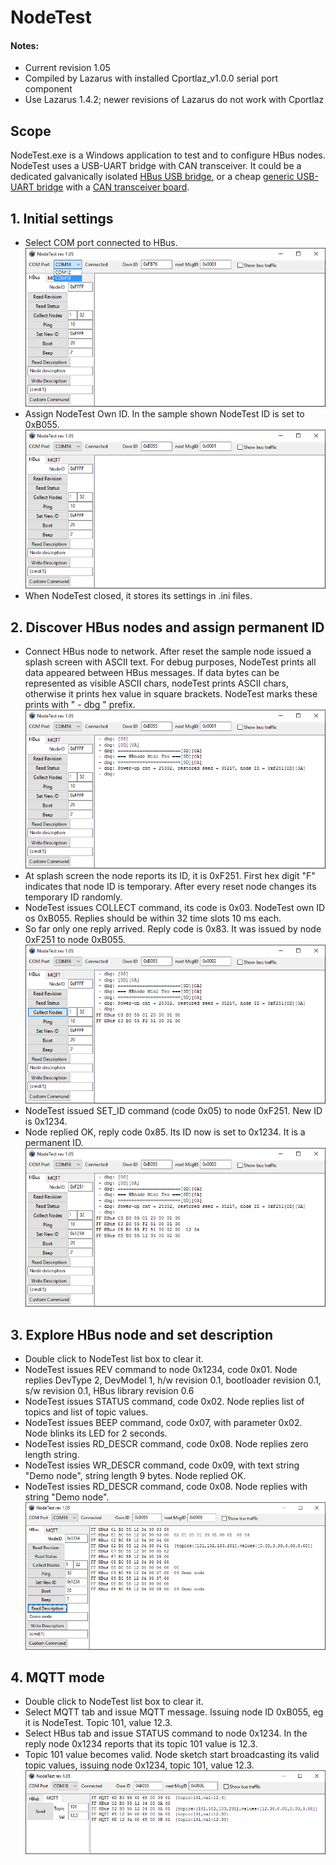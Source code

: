 # NodeTest

#### Notes:
  * Current revision 1.05
  * Compiled by Lazarus with installed Cportlaz_v1.0.0 serial port component
  * Use Lazarus 1.4.2;  newer revisions of Lazarus do not work with Cportlaz

## Scope

NodeTest.exe is a Windows application to test and to configure HBus nodes. NodeTest uses a USB-UART bridge with CAN transceiver. It could be a dedicated galvanically isolated [HBus USB bridge](https://github.com/akouz/HBus/tree/master/HBus_USB_Bridge), or a cheap [generic USB-UART bridge](https://www.ebay.com.au/sch/i.html?_from=R40&_trksid=m570.l1313&_nkw=usb+to+uart+bridge+board&_sacat=0&LH_TitleDesc=0&ul_noapp=true&_odkw=usb+to+uart+bridge) with a [CAN transceiver board](https://www.amazon.com/SN65HVD230-CAN-Board-Communication-Development/dp/B00KM6XMXO). 

## 1. Initial settings
  * Select COM port connected to HBus. 
![Pic1_1](https://github.com/akouz/HBus/blob/master/NodeTest/Doc/pic1_1.png)
  * Assign NodeTest Own ID. In the sample shown NodeTest ID is set to 0xB055.
![Pic1_2](https://github.com/akouz/HBus/blob/master/NodeTest/Doc/pic1_2.png)
  * When NodeTest closed, it stores its settings in .ini files. 

## 2. Discover HBus nodes and assign permanent ID
  * Connect HBus node to network. After reset the sample node issued a splash screen with ASCII text. For debug purposes, NodeTest prints all data appeared between HBus messages. If data bytes can be represented as visible ASCII chars, nodeTest prints ASCII chars, otherwise it prints hex value in square brackets. NodeTest marks these prints with " - dbg " prefix.
![Pic2_1](https://github.com/akouz/HBus/blob/master/NodeTest/Doc/pic2_1.png)
  * At splash screen the node reports its ID, it is 0xF251. First hex digit "F" indicates that node ID is temporary. After every reset node changes its temporary ID randomly.
  * NodeTest issues COLLECT command, its code is 0x03. NodeTest own ID os 0xB055. Replies should be within 32 time slots 10 ms each.
  * So far only one reply arrived. Reply code is 0x83. It was issued by node 0xF251 to node 0xB055.  
![Pic2_2](https://github.com/akouz/HBus/blob/master/NodeTest/Doc/pic2_2.png)
  * NodeTest issued SET_ID command (code 0x05) to node 0xF251. New ID is 0x1234.
  * Node replied OK, reply code 0x85. Its ID now is set to 0x1234. It is a permanent ID.
![Pic2_3](https://github.com/akouz/HBus/blob/master/NodeTest/Doc/pic2_3.png)

## 3. Explore HBus node and set description
  * Double click to NodeTest list box to clear it.
  * NodeTest issues REV command to node 0x1234, code 0x01. Node replies DevType 2, DevModel 1, h/w revision 0.1, bootloader revision 0.1, s/w revision 0.1, HBus library revision 0.6
  * NodeTest issues STATUS command, code 0x02. Node replies list of topics and list of topic values. 
  * NodeTest issues BEEP command, code 0x07, with parameter 0x02. Node blinks its LED for 2 seconds.
  * NodeTest issies RD_DESCR command, code 0x08. Node replies zero length string.
  * NodeTest issies WR_DESCR command, code 0x09, with text string "Demo node", string length 9 bytes. Node replied OK.
  * NodeTest issies RD_DESCR command, code 0x08. Node replies with string "Demo node".
![Pic3_1](https://github.com/akouz/HBus/blob/master/NodeTest/Doc/pic3_1.png)
  
## 4. MQTT mode
  * Double click to NodeTest list box to clear it.
  * Select MQTT tab and issue MQTT message. Issuing node ID 0xB055, eg it is NodeTest. Topic 101, value 12.3.
  * Select HBus tab and issue STATUS command to node 0x1234.  In the reply node 0x1234 reports that its topic 101 value is 12.3.
  * Topic 101 value becomes valid. Node sketch start broadcasting its valid topic values, issuing node 0x1234, topic 101, value 12.3. 
![Pic4_1](https://github.com/akouz/HBus/blob/master/NodeTest/Doc/pic4_1.png)
  

